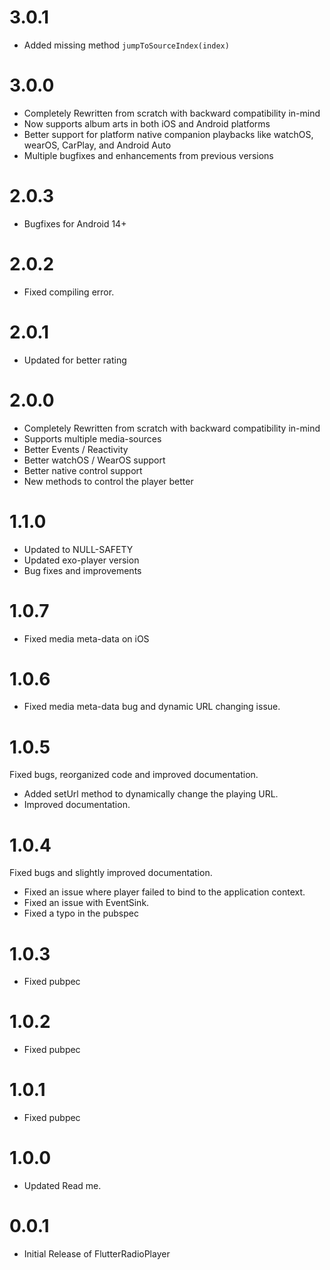 # 3.0.1

* Added missing method `jumpToSourceIndex(index)`

# 3.0.0

* Completely Rewritten from scratch with backward compatibility in-mind
* Now supports album arts in both iOS and Android platforms
* Better support for platform native companion playbacks like watchOS, wearOS, CarPlay, and Android Auto
* Multiple bugfixes and enhancements from previous versions

# 2.0.3

* Bugfixes for Android 14+

# 2.0.2

* Fixed compiling error.

# 2.0.1

* Updated for better rating

# 2.0.0

* Completely Rewritten from scratch with backward compatibility in-mind
* Supports multiple media-sources
* Better Events / Reactivity
* Better watchOS / WearOS support
* Better native control support
* New methods to control the player better

# 1.1.0

* Updated to NULL-SAFETY
* Updated exo-player version
* Bug fixes and improvements

# 1.0.7

* Fixed media meta-data on iOS

# 1.0.6

* Fixed media meta-data bug and dynamic URL changing issue.

# 1.0.5

Fixed bugs, reorganized code and improved documentation.

* Added setUrl method to dynamically change the playing URL.
* Improved documentation.

# 1.0.4

Fixed bugs and slightly improved documentation.

* Fixed an issue where player failed to bind to the application context.
* Fixed an issue with EventSink.
* Fixed a typo in the pubspec

# 1.0.3

* Fixed pubpec

# 1.0.2

* Fixed pubpec

# 1.0.1

* Fixed pubpec

# 1.0.0

* Updated Read me.

# 0.0.1

* Initial Release of FlutterRadioPlayer